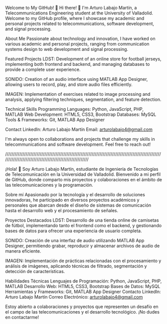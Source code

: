 Welcome to My GitHub! 🚀
Hi there! 👋 I'm Arturo Labajo Martín, a Telecommunications Engineering student at the University of Valladolid. Welcome to my GitHub profile, where I showcase my academic and personal projects related to telecommunications, software development, and signal processing.

About Me
  Passionate about technology and innovation, I have worked on various academic and personal projects, ranging from communication systems design to web development and signal processing.

Featured Projects
  LDST: Development of an online store for football jerseys, implementing both frontend and backend, and managing databases to provide a complete user experience.

  SONIDO: Creation of an audio interface using MATLAB App Designer, allowing users to record, play, and store audio files efficiently.

  IMAGEN: Implementation of exercises related to image processing and analysis, applying filtering techniques, segmentation, and feature detection.

Technical Skills
  Programming Languages: Python, JavaScript, PHP, MATLAB
  Web Development: HTML5, CSS3, Bootstrap
  Databases: MySQL
  Tools & Frameworks: Git, MATLAB App Designer
  
Contact
  LinkedIn: Arturo Labajo Martín
  Email: arturolabajo4@gmail.com
  
I'm always open to collaborations and projects that challenge my skills in telecommunications and software development. Feel free to reach out!

////////////////////////////////////////////////////////////////////////////////////////////////////////////////////////////////////////////////////////

¡Hola! 👋 Soy Arturo Labajo Martín, estudiante de Ingeniería de Tecnologías de Telecomunicación en la Universidad de Valladolid. Bienvenido a mi perfil de GitHub, donde comparto mis proyectos y colaboraciones en el ámbito de las telecomunicaciones y la programación.

Sobre mí
  Apasionado por la tecnología y el desarrollo de soluciones innovadoras, he participado en diversos proyectos académicos y personales que abarcan desde el diseño de sistemas de comunicación hasta el desarrollo web y el procesamiento de señales.

Proyectos Destacados
  LDST: Desarrollo de una tienda online de camisetas de fútbol, implementando tanto el frontend como el backend, y gestionando bases de datos para ofrecer una experiencia de usuario completa.

  SONIDO: Creación de una interfaz de audio utilizando MATLAB App Designer, permitiendo grabar, reproducir y almacenar archivos de audio de manera eficiente.

  IMAGEN: Implementación de prácticas relacionadas con el procesamiento y análisis de imágenes, aplicando técnicas de filtrado, segmentación y detección de características.

Habilidades Técnicas
  Lenguajes de Programación: Python, JavaScript, PHP, MATLAB
  Desarrollo Web: HTML5, CSS3, Bootstrap
  Bases de Datos: MySQL
  Herramientas y Frameworks: Git, MATLAB App Designer
Contacto
  LinkedIn: Arturo Labajo Martín
  Correo Electrónico: arturolabajo4@gmail.com
  
Estoy abierto a colaboraciones y proyectos que representen un desafío en el campo de las telecomunicaciones y el desarrollo tecnológico. ¡No dudes en contactarme!

<!---
NauTTM/NauTTM is a ✨ special ✨ repository because its `README.md` (this file) appears on your GitHub profile.
You can click the Preview link to take a look at your changes.
--->
